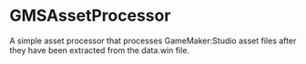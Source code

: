 # GMSAssetProcessor
A simple asset processor that processes GameMaker:Studio asset files after they have been extracted from the data.win file.
